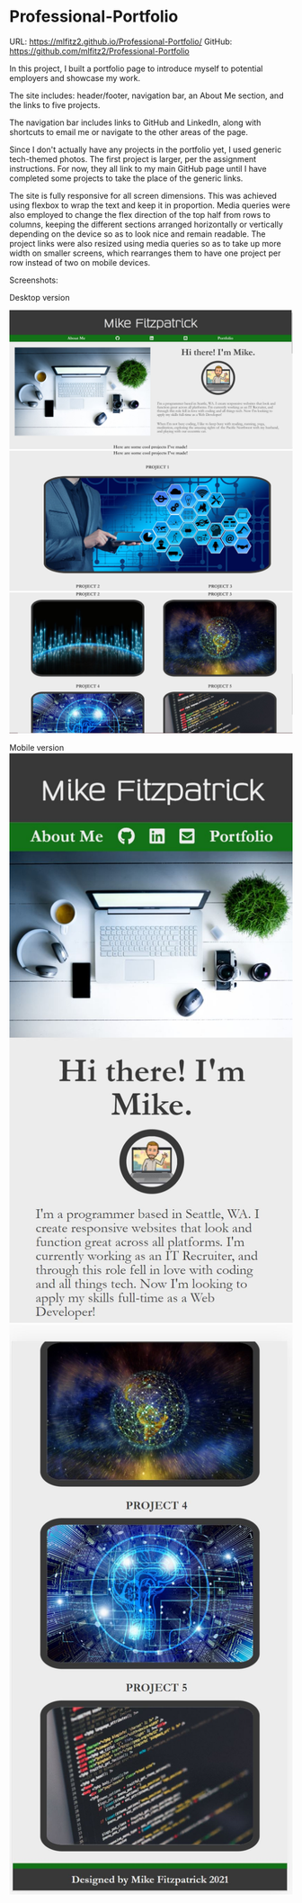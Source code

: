 # Professional-Portfolio

URL: https://mlfitz2.github.io/Professional-Portfolio/
GitHub: https://github.com/mlfitz2/Professional-Portfolio 

In this project, I built a portfolio page to introduce myself to potential employers and showcase my work. 

The site includes: header/footer, navigation bar, an About Me section, and the links to five projects. 

The navigation bar includes links to GitHub and LinkedIn, along with shortcuts to email me or navigate to the other areas of the page. 

Since I don't actually have any projects in the portfolio yet, I used generic tech-themed photos. The first project is larger, per the assignment instructions. For now, they all link to my main GitHub page until I have completed some projects to take the place of the generic links. 

The site is fully responsive for all screen dimensions. This was achieved using flexbox to wrap the text and keep it in proportion. Media queries were also employed to change the flex direction of the top half from rows to columns, keeping the different sections arranged horizontally or vertically depending on the device so as to look nice and remain readable. The project links were also resized using media queries so as to take up more width on smaller screens, which rearranges them to have one project per row instead of two on mobile devices. 

Screenshots:

Desktop version

![Screenshot-1](/images/screenshot1.jpg)
![Screenshot-2](/images/screenshot2.jpg)
![Screenshot-3](/images/screenshot3.jpg)

Mobile version
![Screenshot-4](/images/screenshot4.jpg)
![Screenshot-5](/images/screenshot5.jpg)